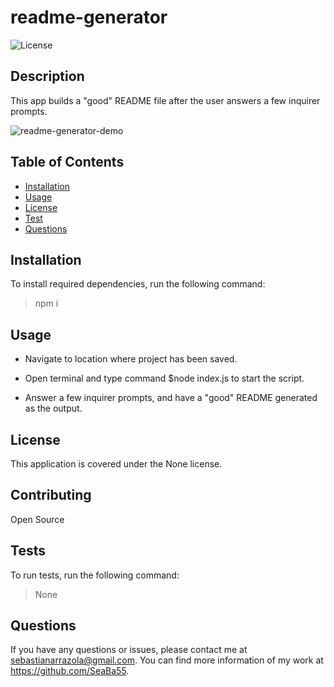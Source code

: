 
  
  # readme-generator
  ![License](https://img.shields.io/badge/License-None-blue.svg)

  ## Description

  This app builds a "good" README file after the user answers a few inquirer prompts.

  ![readme-generator-demo](./assets/readme-generator.gif)

  ## Table of Contents

  * [Installation](#installation)
  * [Usage](#usage)
  * [License](#license)
  * [Test](#tests)
  * [Questions](#questions)

  ## Installation

  To install required dependencies, run the following command:
  > npm i

  ## Usage

  * Navigate to location where project has been saved.
  
  * Open terminal and type command $node index.js to start the script.

  * Answer a few inquirer prompts, and have a "good" README generated as the output.

  ## License

  This application is covered under the None license.

  ## Contributing

  Open Source

  ## Tests

  To run tests, run the following command:
  > None

  ## Questions

  If you have any questions or issues, please contact me at sebastianarrazola@gmail.com. You can find more information of my work at https://github.com/SeaBa55.

  